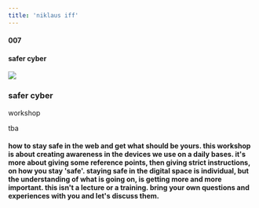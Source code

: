 ```yaml
---
title: 'niklaus iff'
---
```

<!-- number//title -->
<div class="work-col1">

#### 007

#### safer cyber

</div>

<!-- images -->
<div class="work-col2-3">
<div class="work-col2">

![](/images/safercyber.png)

</div>

<!-- image info -->
<!-- if video double div -->
<div class="work-col3">
<div>

### safer cyber

workshop

tba

</div>
</div>
</div>

<!-- links -->
<div class="work-col4">

<!-- <a class="work-links" href="https://doc.niklausiff.ch/" target="_blank">doc</a> -->

<!-- <a class="work-links" href="https://github.com/nikischwdrtr/noindex" target="_blank">github</a> -->

</div>

<!-- text -->

#### how to stay safe in the web and get what should be yours. this workshop is about creating awareness in the devices we use on a daily bases. it's more about giving some reference points, then giving strict instructions, on how you stay 'safe'. staying safe in the digital space is individual, but the understanding of what is going on, is getting more and more important. this isn't a lecture or a training. bring your own questions and experiences with you and let's discuss them. 